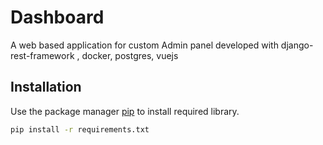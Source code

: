 # Dashboard
A web based application for custom Admin panel developed with django-rest-framework , docker, postgres, vuejs

## Installation

Use the package manager [pip](https://pip.pypa.io/en/stable/) to install required library.

```zsh
pip install -r requirements.txt

```



